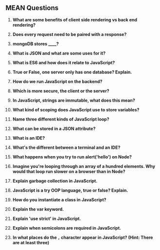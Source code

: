 ## MEAN Questions
1. **What are some benefits of client side rendering vs back end rendering?**

2. **Does every request need to be paired with a response?**

3. **mongoDB stores ____?**

4. **What is JSON and what are some uses for it?**

5. **What is ES6 and how does it relate to JavaScript?**

6. **True or False, one server only has one database? Explain.**

7. **How do we run JavaScript on the backend?**

8. **Which is more secure, the client or the server?**

9. **In JavaScript, strings are immutable, what does this mean?**

10. **What kind of scoping does JavaScript use to store variables?**

11. **Name three different kinds of JavaScript loop?**

12. **What can be stored in a JSON attribute?**

13. **What is an IDE?**

14. **What's the different between a terminal and an IDE?**

15. **What happens when you try to run alert('hello') on Node?**

16. **Imagine you're looping through an array of a hundred elements. Why would that loop run slower on a browser than in Node?**

17. **Explain garbage collection in JavaScript.**

18. **JavaScript is a try OOP language, true or false? Explain.**

19. **How do you instantiate a class in JavaScript?**

20. **Explain the var keyword.**

21. **Explain 'use strict' in JavaScript.**

22. **Explain when semicolons are required in JavaScript.**

23. **In what places do the ```,``` character appear in JavaScript? (Hint: There are at least three)**
